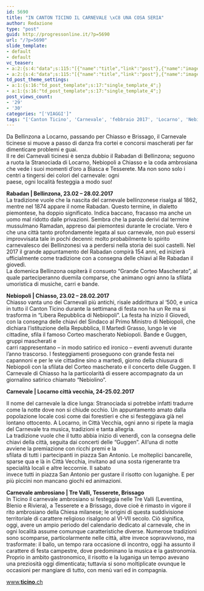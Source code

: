 ```yaml
---
id: 5690
title: "IN CANTON TICINO IL CARNEVALE \xC8 UNA COSA SERIA"
author: Redazione
type: "post"
guid: http://progressonline.it/?p=5690
url: "/?p=5690"
slide_template:
- default
- default
vc_teaser:
- a:2:{s:4:"data";s:115:"[{"name":"title","link":"post"},{"name":"image","image":"featured","link":"none"},{"name":"text","mode":"excerpt"}]";s:7:"bgcolor";s:0:"";}
- a:2:{s:4:"data";s:115:"[{"name":"title","link":"post"},{"name":"image","image":"featured","link":"none"},{"name":"text","mode":"excerpt"}]";s:7:"bgcolor";s:0:"";}
td_post_theme_settings:
- a:1:{s:16:"td_post_template";s:17:"single_template_4";}
- a:1:{s:16:"td_post_template";s:17:"single_template_4";}
post_views_count:
- '29'
- '30'
categories: "['VIAGGI']"
tags: "['Canton Ticino', 'Carnevale', 'febbraio 2017', 'Locarno', 'Nebiopoli', 'Rabadan']"
---
```


Da Bellinzona a Locarno, passando per Chiasso e Brissago, il Carnevale ticinese si muove a passo di danza fra cortei e concorsi mascherati per far dimenticare problemi e guai.  
Il re dei Carnevali ticinesi è senza dubbio il Rabadan di Bellinzona; seguono a ruota la Stranociada di Locarno, Nebiopoli a Chiasso e la coda ambrosiana che vede i suoi momenti d’oro a Biasca e Tesserete. Ma non sono solo i centri a tingersi dei colori del carnevale: ogni  
paese, ogni località festeggia a modo suo!

**Rabadan | Bellinzona, 23.02 – 28.02.2017**  
La tradizione vuole che la nascita del carnevale bellinzonese risalga al 1862, mentre nel 1874 appare il nome Rabadan. Questo termine, in dialetto piemontese, ha doppio significato. Indica baccano, fracasso ma anche un uomo mal ridotto dalle privazioni. Sembra che la parola derivi dal termine mussulmano Ramadan, appreso dai piemontesi durante le crociate. Vero è che una città tanto profondamente legata al suo carnevale, non può essersi improvvisata tale in pochi decenni: molto probabilmente lo spirito carnevalesco dei Bellinzonesi va a perdersi nella storia dei suoi castelli. Nel 2017 il grande appuntamento del Rabadan compirà 154 anni, ed inizierà ufficialmente come tradizione con a consegna delle chiavi al Re Rabadan il giovedì.  
La domenica Bellinzona ospiterà il consueto “Grande Corteo Mascherato”, al quale parteciperanno duemila comparse, che animano ogni anno la sfilata umoristica di musiche, carri e bande.

**Nebiopoli | Chiasso, 23.02 – 28.02.2017**  
Chiasso vanta uno dei Carnevali più antichi, risale addirittura al ‘500, e unica in tutto il Canton Ticino durante la settimana di festa non ha un Re ma si trasforma in “Libera Repubblica di Nebiopoli”. La festa ha inizio il Giovedì, con la consegna delle chiavi del Sindaco al Primo Ministro di Nebiopoli, che dichiara l’istituzione della Repubblica, Il Martedì Grasso, lungo le vie cittadine, sfila il famoso Corteo mascherato Nebiopoli. Bande e Guggen, gruppi mascherati e  
carri rappresentano – in modo satirico ed ironico – eventi avvenuti durante l’anno trascorso. I festeggiamenti proseguono con grande festa nei capannoni e per le vie cittadine sino a martedì, giorno della chiusura di Nebiopoli con la sfilata del Corteo mascherato e il concerto delle Guggen. Il Carnevale di Chiasso ha la particolarità di essere accompagnato da un giornalino satirico chiamato “Nebiolino”.

**Carnevale | Locarno città vecchia, 24-25.02.2017**

Il nome del carnevale la dice lunga: Stranociada si potrebbe infatti tradurre come la notte dove non si chiude occhio. Un appuntamento amato dalla popolazione locale così come dai forestieri e che si festeggiava già nel lontano ottocento. A Locarno, in Città Vecchia, ogni anno si ripete la magia del Carnevale tra musica, tradizioni e tanta allegria.  
La tradizione vuole che il tutto abbia inizio di venerdì, con la consegna delle chiavi della città, seguita dai concerti delle “Guggen”. All’una di notte avviene la premiazione con ricchi premi e la  
sfilata di tutti i partecipanti in piazza San Antonio. Le molteplici bancarelle, sparse qua e là in Città Vecchia, invitano ad una sosta rigenerante tra specialità locali e altre leccornie. Il sabato  
invece tutti in piazza San Antonio per gustare il risotto con luganighe. E per più piccini non mancano giochi ed animazioni.

**Carnevale ambrosiano | Tre Valli, Tesserete, Brissago**  
In Ticino il carnevale ambrosiano si festeggia nelle Tre Valli (Leventina, Blenio e Riviera), a Tesserete e a Brissago, dove cioè è rimasto in vigore il rito ambrosiano della Chiesa milanese; le origini di questa suddivisione territoriale di carattere religioso risalgono al VI-VII secolo. Ciò significa, oggi, avere un ampio periodo del calendario dedicato al carnevale, che in ogni località assume comunque caratteristiche diverse. Numerose tradizioni sono scomparse, particolarmente nelle città, altre invece sopravvivono, ma trasformate: il ballo, un tempo rara occasione di incontro, oggi ha assunto il carattere di festa campestre, dove predominano la musica e la gastronomia. Proprio in ambito gastronomico, il risotto e la luganiga un tempo avevano una preziosità oggi dimenticata; tuttavia si sono moltiplicate ovunque le occasioni per mangiare di tutto, con menù vari ed in compagnia.

[www.**ticino**.ch](https://www.ticino.ch)